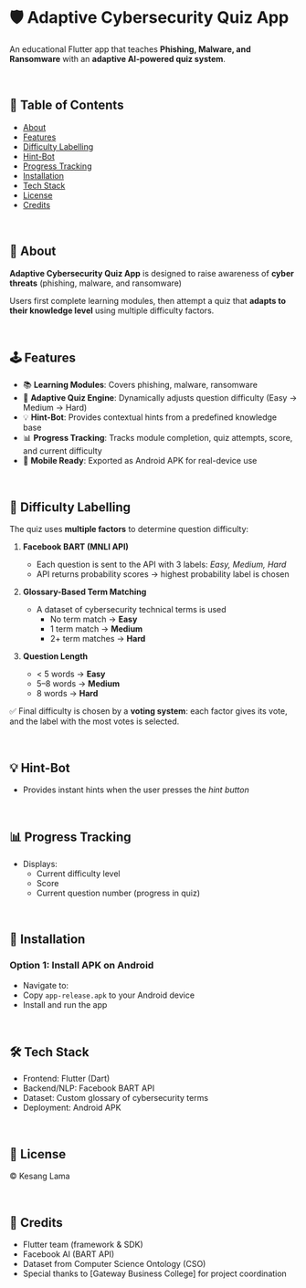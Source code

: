 # 🛡️ Adaptive Cybersecurity Quiz App  

An educational Flutter app that teaches **Phishing, Malware, and Ransomware** with an **adaptive AI-powered quiz system**.  

<br>  

## 📖 Table of Contents  
- [About](#-about)  
- [Features](#-features)  
- [Difficulty Labelling](#-difficulty-labelling)  
- [Hint-Bot](#-hint-bot)  
- [Progress Tracking](#-progress-tracking)  
- [Installation](#-installation)  
- [Tech Stack](#-tech-stack)  
- [License](#-license)  
- [Credits](#-credits)  

<br>  

## 📌 About  

**Adaptive Cybersecurity Quiz App** is designed to raise awareness of **cyber threats** (phishing, malware, and ransomware)  

Users first complete learning modules, then attempt a quiz that **adapts to their knowledge level** using multiple difficulty factors.  

<br>  

## 🕹️ Features  

- 📚 **Learning Modules**: Covers phishing, malware, ransomware  
- 🎯 **Adaptive Quiz Engine**: Dynamically adjusts question difficulty (Easy → Medium → Hard)  
- 💡 **Hint-Bot**: Provides contextual hints from a predefined knowledge base  
- 📊 **Progress Tracking**: Tracks module completion, quiz attempts, score, and current difficulty  
- 📱 **Mobile Ready**: Exported as Android APK for real-device use  

<br>  

## 🔎 Difficulty Labelling  

The quiz uses **multiple factors** to determine question difficulty:  

1. **Facebook BART (MNLI API)**  
   - Each question is sent to the API with 3 labels: *Easy, Medium, Hard*  
   - API returns probability scores → highest probability label is chosen  
 

2. **Glossary-Based Term Matching**  
   - A dataset of cybersecurity technical terms is used   
     - No term match → **Easy**  
     - 1 term match → **Medium**  
     - 2+ term matches → **Hard**  

3. **Question Length**  
     - < 5 words → **Easy**  
     - 5–8 words → **Medium**  
     - 8 words → **Hard**  

✅ Final difficulty is chosen by a **voting system**: each factor gives its vote, and the label with the most votes is selected.  

<br>  

## 💡 Hint-Bot  

- Provides instant hints when the user presses the *hint button*  

<br>  

## 📊 Progress Tracking  

- Displays:  
  - Current difficulty level  
  - Score  
  - Current question number (progress in quiz)  

<br>  

## 🚀 Installation  

### Option 1: Install APK on Android  
- Navigate to:  
- Copy `app-release.apk` to your Android device  
- Install and run the app

<br> 

## 🛠️ Tech Stack

- Frontend: Flutter (Dart)
- Backend/NLP: Facebook BART API
- Dataset: Custom glossary of cybersecurity terms
- Deployment: Android APK
  
<br>

## 📄 License

© Kesang Lama

<br>

## 📄 Credits

- Flutter team (framework & SDK)
- Facebook AI (BART API)
- Dataset from Computer Science Ontology (CSO)
- Special thanks to [Gateway Business College] for project coordination
